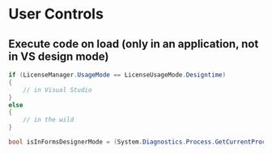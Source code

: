 # User Controls

## Execute code on load (only in an application, not in VS design mode)

```cs
if (LicenseManager.UsageMode == LicenseUsageMode.Designtime)
{
    // in Visual Studio
}
else
{
    // in the wild
}
```

```cs
bool isInFormsDesignerMode = (System.Diagnostics.Process.GetCurrentProcess().ProcessName == "devenv");
```
